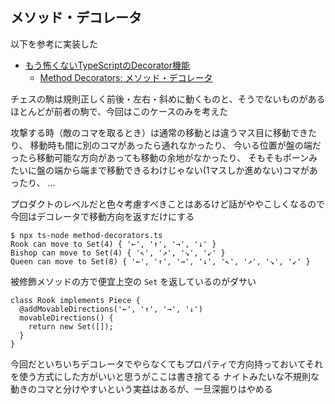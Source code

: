 ## メソッド・デコレータ

以下を参考に実装した

- [もう怖くないTypeScriptのDecorator機能](https://zenn.dev/miruoon_892/articles/365675fa5343ed)
  - [Method Decorators: メソッド・デコレータ](https://zenn.dev/miruoon_892/articles/365675fa5343ed#method-decorators%3A-%E3%83%A1%E3%82%BD%E3%83%83%E3%83%89%E3%83%BB%E3%83%87%E3%82%B3%E3%83%AC%E3%83%BC%E3%82%BF)


チェスの駒は規則正しく前後・左右・斜めに動くものと、そうでないものがある
ほとんどが前者の駒で、今回はこのケースのみを考えた

攻撃する時（敵のコマを取るとき）は通常の移動とは違うマス目に移動できたり、
移動時も間に別のコマがあったら通れなかったり、
今いる位置が盤の端だったら移動可能な方向があっても移動の余地がなかったり、
そもそもポーンみたいに盤の端から端まで移動できるわけじゃない(1マスしか進めない)コマがあったり、
...

プロダクトのレベルだと色々考慮すべきことはあるけど話がややこしくなるので今回はデコレータで移動方向を返すだけにする

```
$ npx ts-node method-decorators.ts
Rook can move to Set(4) { '←', '↑', '→', '↓' }
Bishop can move to Set(4) { '↖', '↗', '↘', '↙' }
Queen can move to Set(8) { '←', '↑', '→', '↓', '↖', '↗', '↘', '↙' }
```

被修飾メソッドの方で便宜上空の `Set` を返しているのがダサい

```
class Rook implements Piece {
  @addMovableDirections('←', '↑', '→', '↓')
  movableDirections() {
    return new Set([]);
  }
}
```

今回だといちいちデコレータでやらなくてもプロパティで方向持っておいてそれを使う方式にした方がいいと思うがここは書き捨てる
ナイトみたいな不規則な動きのコマと分けやすいという実益はあるが、一旦深掘りはやめる
